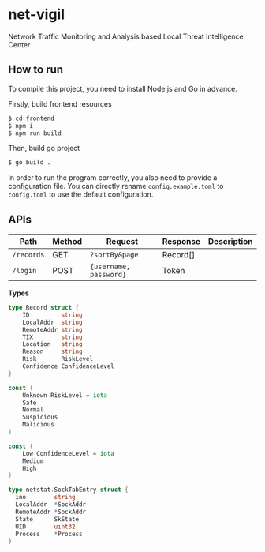# net-vigil

Network Traffic Monitoring and Analysis based Local Threat Intelligence Center

## How to run

To compile this project, you need to install Node.js and Go in advance.

Firstly, build frontend resources

```bash
$ cd frontend
$ npm i
$ npm run build
```

Then, build go project

```bash
$ go build .
```

In order to run the program correctly, you also need to provide a configuration file. You can directly rename `config.example.toml` to `config.toml` to use the default configuration.

## APIs

| Path       | Method | Request                | Response | Description |
| ---------- | ------ | ---------------------- | -------- | ----------- |
| `/records` | GET    | `?sortBy&page`         | Record[] |             |
| `/login`   | POST   | `{username, password}` | Token    |             |

**Types**

```go
type Record struct {
	ID         string
	LocalAddr  string
	RemoteAddr string
	TIX        string
	Location   string
	Reason     string
	Risk       RiskLevel
	Confidence ConfidenceLevel
}

const (
	Unknown RiskLevel = iota
	Safe
	Normal
	Suspicious
	Malicious
)

const (
	Low ConfidenceLevel = iota
	Medium
	High
)
```

```go
type netstat.SockTabEntry struct {
  ino        string
  LocalAddr  *SockAddr
  RemoteAddr *SockAddr
  State      SkState
  UID        uint32
  Process    *Process
}
```
